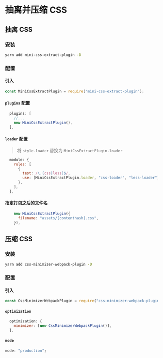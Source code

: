 # 抽离并压缩 CSS

## 抽离 CSS

### 安装

```bash
yarn add mini-css-extract-plugin -D
```

### 配置

#### 引入

```javascript
const MiniCssExtractPlugin = require("mini-css-extract-plugin");
```

#### `plugins` 配置

```javascript
  plugins: [
    //...
    new MiniCssExtractPlugin(),
  ],
```

#### `loader` 配置

> 将 `style-loader` 替换为 `MiniCssExtractPlugin.loader`

```javascript
  module: {
    rules: [
      {
        test: /\.(css|less)$/,
        use: [MiniCssExtractPlugin.loader, "css-loader", "less-loader"],
      },
    ],
  },
```

#### 指定打包之后的文件名

```javascript
    new MiniCssExtractPlugin({
      filename: "assets/[contenthash].css",
    }),
```

## 压缩 CSS

### 安装

```bash
yarn add css-minimizer-webpack-plugin -D
```

### 配置

#### 引入

```javascript
const CssMinimizerWebpackPlugin = require("css-minimizer-webpack-plugin");
```

#### `optimization`

```javascript
  optimization: {
    minimizer: [new CssMinimizerWebpackPlugin()],
  },
```

#### `mode`

```javascript
mode: "production";
```
